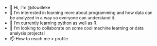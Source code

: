- 👋 Hi, I’m @itswilleke
- 👀 I’m interested in learning more about programming and how data can be analyzed in a way so everyone can understand it. 
- 🌱 I’m currently learning python as well as R. 
- 💞️ I’m looking to collaborate on some cool machine learning or data analysis projects!
- 📫 How to reach me > profile

<!---
itswilleke/itswilleke is a ✨ special ✨ repository because its `README.md` (this file) appears on your GitHub profile.
You can click the Preview link to take a look at your changes.
--->
